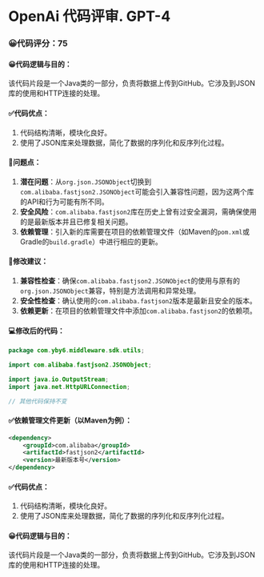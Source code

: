 # OpenAi 代码评审. GPT-4
### 😀代码评分：75
#### 😀代码逻辑与目的：
该代码片段是一个Java类的一部分，负责将数据上传到GitHub。它涉及到JSON库的使用和HTTP连接的处理。
#### ✅代码优点：
1. 代码结构清晰，模块化良好。
2. 使用了JSON库来处理数据，简化了数据的序列化和反序列化过程。
#### 🤔问题点：
1. **潜在问题**：从`org.json.JSONObject`切换到`com.alibaba.fastjson2.JSONObject`可能会引入兼容性问题，因为这两个库的API和行为可能有所不同。
2. **安全风险**：`com.alibaba.fastjson2`库在历史上曾有过安全漏洞，需确保使用的是最新版本并且已修复相关问题。
3. **依赖管理**：引入新的库需要在项目的依赖管理文件（如Maven的`pom.xml`或Gradle的`build.gradle`）中进行相应的更新。
#### 🎯修改建议：
1. **兼容性检查**：确保`com.alibaba.fastjson2.JSONObject`的使用与原有的`org.json.JSONObject`兼容，特别是方法调用和异常处理。
2. **安全性检查**：确认使用的`com.alibaba.fastjson2`版本是最新且安全的版本。
3. **依赖更新**：在项目的依赖管理文件中添加`com.alibaba.fastjson2`的依赖项。
#### 💻修改后的代码：
```java
package com.yby6.middleware.sdk.utils;

import com.alibaba.fastjson2.JSONObject;

import java.io.OutputStream;
import java.net.HttpURLConnection;

// 其他代码保持不变
```
#### ✅依赖管理文件更新（以Maven为例）：
```xml
<dependency>
    <groupId>com.alibaba</groupId>
    <artifactId>fastjson2</artifactId>
    <version>最新版本号</version>
</dependency>
```
#### ✅代码优点：
1. 代码结构清晰，模块化良好。
2. 使用了JSON库来处理数据，简化了数据的序列化和反序列化过程。
#### 😀代码逻辑与目的：
该代码片段是一个Java类的一部分，负责将数据上传到GitHub。它涉及到JSON库的使用和HTTP连接的处理。
